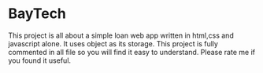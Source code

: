 # BayTech
This project is all about a simple loan web app written in html,css and javascript alone.
It uses object as its storage.
This project is fully commented in all file so you will find it easy to understand.
Please rate me if you found it useful.
